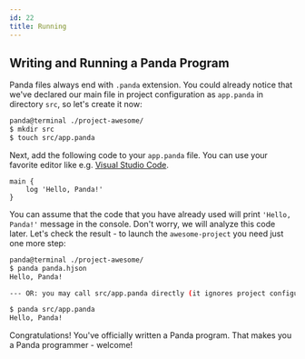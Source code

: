 ```yaml
---
id: 22
title: Running
---
```


## Writing and Running a Panda Program
Panda files always end with `.panda` extension. You could already notice that we've declared our main file in project configuration as `app.panda` in directory `src`, so let's create it now:

```bash
panda@terminal ./project-awesome/
$ mkdir src
$ touch src/app.panda
```

Next, add the following code to your `app.panda` file. You can use your favorite editor like e.g. [Visual Studio Code](https://code.visualstudio.com/).

```panda
main {
    log 'Hello, Panda!'
}
```

You can assume that the code that you have already used will print `'Hello, Panda!'` message in the console. Don't worry, we will analyze this code later. Let's check the result - to launch the `awesome-project` you need just one more step:

```bash
panda@terminal ./project-awesome/
$ panda panda.hjson
Hello, Panda!

--- OR: you may call src/app.panda directly (it ignores project configuration file)

$ panda src/app.panda
Hello, Panda!

```

Congratulations! You've officially written a Panda program. That makes you a Panda programmer - welcome!